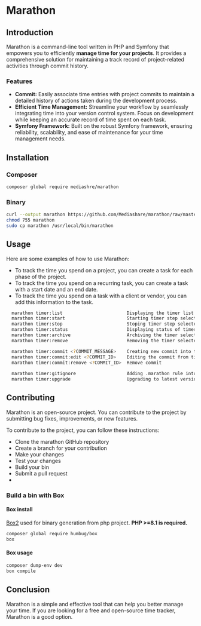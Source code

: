 # Marathon
## Introduction
Marathon is a command-line tool written in PHP and Symfony that empowers you to efficiently **manage time for your projects**. It provides a comprehensive solution for maintaining a track record of project-related activities through commit history.
### Features
- **Commit:** Easily associate time entries with project commits to maintain a detailed history of actions taken during the development process.
- **Efficient Time Management:** Streamline your workflow by seamlessly integrating time into your version control system. Focus on development while keeping an accurate record of time spent on each task.
- **Symfony Framework:** Built on the robust Symfony framework, ensuring reliability, scalability, and ease of maintenance for your time management needs.
## Installation
### Composer
```bash
composer global require mediashre/marathon
```
### Binary
```bash
curl --output marathon https://github.com/Mediashare/marathon/raw/master/marathon
chmod 755 marathon
sudo cp marathon /usr/local/bin/marathon
```
## Usage
Here are some examples of how to use Marathon:
- To track the time you spend on a project, you can create a task for each phase of the project.
- To track the time you spend on a recurring task, you can create a task with a start date and an end date.
- To track the time you spend on a task with a client or vendor, you can add this information to the task.

```bash
  marathon timer:list                        Displaying the timer list
  marathon timer:start                       Starting timer step selected
  marathon timer:stop                        Stoping timer step selected
  marathon timer:status                      Displaying status of timer selected
  marathon timer:archive                     Archiving the timer selected
  marathon timer:remove                      Removing the timer selected

  marathon timer:commit <?COMMIT_MESSAGE>    Creating new commit into timer selected
  marathon timer:commit:edit <?COMMIT_ID>    Editing the commit from timer selected
  marathon timer:commit:remove <?COMMIT_ID>  Remove commit
  
  marathon timer:gitignore                   Adding .marathon rule into .gitgnore
  marathon timer:upgrade                     Upgrading to latest version of Marathon
```
## Contributing
Marathon is an open-source project. You can contribute to the project by submitting bug fixes, improvements, or new features.

To contribute to the project, you can follow these instructions:
- Clone the marathon GitHub repository
- Create a branch for your contribution
- Make your changes
- Test your changes
- Build your bin
- Submit a pull request
- 
### Build a bin with Box
#### Box install
[Box2](https://github.com/box-project/box) used for binary generation from php project. **PHP >=8.1 is required.**
```bash
composer global require humbug/box
box
```
#### Box usage
```bash
composer dump-env dev
box compile
```
## Conclusion
Marathon is a simple and effective tool that can help you better manage your time. If you are looking for a free and open-source time tracker, Marathon is a good option.